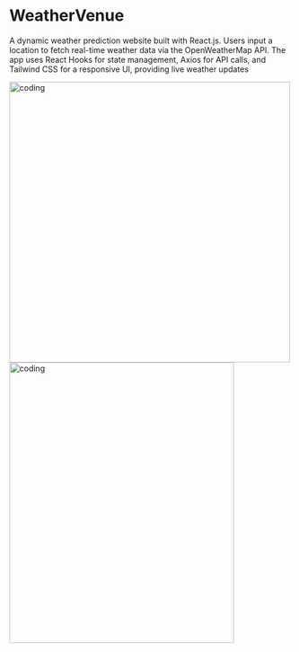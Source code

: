 # WeatherVenue

A dynamic weather prediction website built with React.js. Users input a location to fetch real-time weather data via the OpenWeatherMap API. The app uses React Hooks for state management, Axios for API calls, and Tailwind CSS for a responsive UI, providing live weather updates

<img align="Left" alt="coding" width="500" src="https://drive.google.com/uc?export=view&id=1hBVnzcB-FuEAIruFbcnE-uggVTX6JL_1">

<img align="Left" alt="coding" width="400" height="500" src="https://drive.google.com/uc?export=view&id=1snRbIzO-67P4jUlptsgVHFVuFrn9hVKp">
